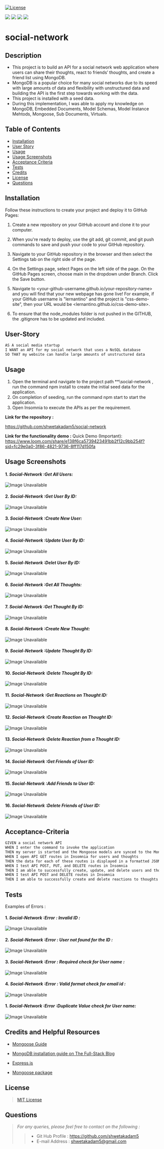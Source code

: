 [![License](https://img.shields.io/badge/License-MIT-yellow.svg)](https://opensource.org/licenses/MIT)

<p align="left">
    <img src="https://img.shields.io/github/languages/top/shwetakadam5/social-network?style=flat&color=blue" />
    <img src="https://img.shields.io/github/repo-size/shwetakadam5/social-network?style=flat&color=blue" />
    <img src="https://img.shields.io/github/issues/shwetakadam5/social-network?style=flat&color=blue" />
    <img src="https://img.shields.io/github/last-commit/shwetakadam5/social-network?style=flat&color=blue" >
</p>

# social-network

## Description

- This project is to build an API for a social network web application where users can share their thoughts, react to friends’ thoughts, and create a friend list using MongoDB.
- MongoDB is a popular choice for many social networks due to its speed with large amounts of data and flexibility with unstructured data and building the API is the first step towards working with the data.
- This project is installed with a seed data.
- During this implementation, I was able to apply my knowledge on MongoDB, Embedded Documents, Model Schemas, Model Instance Mehtods, Mongoose, Sub Documents, Virtuals.

## Table of Contents

- [Installation](#installation)
- [User Story](#user-story)
- [Usage](#usage)
- [Usage Screenshots](#usage-screenshots)
- [Acceptance Criteria](#acceptance-criteria)
- [Tests](#tests)
- [Credits](#credits-and-helpful-resources)
- [License](#license)
- [Questions](#questions)

## Installation

Follow these instructions to create your project and deploy it to GitHub Pages:

1. Create a new repository on your GitHub account and clone it to your computer.

2. When you're ready to deploy, use the git add, git commit, and git push commands to save and push your code to your GitHub repository.

3. Navigate to your GitHub repository in the browser and then select the Settings tab on the right side of the page.

4. On the Settings page, select Pages on the left side of the page. On the GitHub Pages screen, choose main in the dropdown under Branch. Click the Save button.

5. Navigate to <your-github-username.github.io/your-repository-name> and you will find that your new webpage has gone live! For example, if your GitHub username is "lernantino" and the project is "css-demo-site", then your URL would be <lernantino.github.io/css-demo-site>.

6. To ensure that the node_modules folder is not pushed in the GITHUB, the .gitignore has to be updated and included.

## User-Story

```md
AS A social media startup
I WANT an API for my social network that uses a NoSQL database
SO THAT my website can handle large amounts of unstructured data
```

## Usage

1. Open the terminal and navigate to the project path \*\*\social-network , run the command npm install to create the initial seed data for the application.
2. On completion of seeding, run the command npm start to start the application.
3. Open Insomnia to execute the APIs as per the requirement.

**Link for the repository :**

https://github.com/shwetakadam5/social-network

**Link for the functionality demo :**
Quick Demo (Important):
https://www.loom.com/share/e138f6ca5739423491bb2f12c9bb254f?sid=fc29e0a0-3f86-4821-9736-8ff117d150fa

## Usage Screenshots

#### 1. **_Social-Network :Get All Users:_**

![Image Unavailable](./assets/images/01_GetAllUsers.jpg)

#### 2. **_Social-Network :Get User By ID:_**

![Image Unavailable](./assets/images/02_GetUserById.jpg)

#### 3. **_Social-Network :Create New User:_**

![Image Unavailable](./assets/images/03_CreateNewUser.jpg)

#### 4. **_Social-Network :Update User By ID:_**

![Image Unavailable](./assets/images/04_UpdateUser.jpg)

#### 5. **_Social-Network :Delet User By ID:_**

![Image Unavailable](./assets/images/05_DeleteUser.jpg)

#### 6. **_Social-Network :Get All Thoughts:_**

![Image Unavailable](./assets/images/06_GetAllThoughts.jpg)

#### 7. **_Social-Network :Get Thought By ID:_**

![Image Unavailable](./assets/images/07_GetThoughtByThoughtId.jpg)

#### 8. **_Social-Network :Create New Thought:_**

![Image Unavailable](./assets/images/08_CreateNewThought.jpg)

#### 9. **_Social-Network :Update Thought By ID:_**

![Image Unavailable](./assets/images/09_UpdateThoughtByThoughtId.jpg)

#### 10. **_Social-Network :Delete Thought By ID:_**

![Image Unavailable](./assets/images/010_DeleteThoughtByThoughtId.jpg)

#### 11. **_Social-Network :Get Reactions on Thought ID:_**

![Image Unavailable](./assets/images/011_getReactionsOnThoughtID.jpg)

#### 12. **_Social-Network :Create Reaction on Thought ID:_**

![Image Unavailable](./assets/images/012_CreateReactionOnAThought.jpg)

#### 13. **_Social-Network :Delete Reaction from a Thought ID:_**

![Image Unavailable](./assets/images/013_DeleteReactionOnAThought.jpg)

#### 14. **_Social-Network :Get Friends of User ID:_**

![Image Unavailable](./assets/images/014_GetFriendsOfUserID.jpg)

#### 15. **_Social-Network :Add Friends to User ID:_**

![Image Unavailable](./assets/images/015_AddFriendsToUserID.jpg)

#### 16. **_Social-Network :Delete Friends of User ID:_**

![Image Unavailable](./assets/images/016_DeleteFriendsFromUserID.jpg)

## Acceptance-Criteria

```md
GIVEN a social network API
WHEN I enter the command to invoke the application
THEN my server is started and the Mongoose models are synced to the MongoDB database
WHEN I open API GET routes in Insomnia for users and thoughts
THEN the data for each of these routes is displayed in a formatted JSON
WHEN I test API POST, PUT, and DELETE routes in Insomnia
THEN I am able to successfully create, update, and delete users and thoughts in my database
WHEN I test API POST and DELETE routes in Insomnia
THEN I am able to successfully create and delete reactions to thoughts and add and remove friends to a user’s friend list
```

## Tests

Examples of Errors :

#### 1. **_Social-Network :Error : Invalid ID :_**

![Image Unavailable](./assets/images/01_Error_InvalidID.jpg)

#### 2. **_Social-Network :Error : User not found for the ID :_**

![Image Unavailable](./assets/images/02_Error_NoUserFound.jpg)

#### 3. **_Social-Network :Error : Required check for User name :_**

![Image Unavailable](./assets/images/03_Error_UserNameRequiredCheck.jpg)

#### 4. **_Social-Network :Error : Valid format check for email id :_**

![Image Unavailable](./assets/images/04_Error_ValidEmailIDCheck.jpg)

#### 1. **_Social-Network :Error :Duplicate Value check for User name:_**

![Image Unavailable](./assets/images/05_Error_DuplicateError.jpg)

## Credits and Helpful Resources

- [Mongoose Guide](https://mongoosejs.com/docs/guides.html)

- [MongoDB installation guide on The Full-Stack Blog](https://coding-boot-camp.github.io/full-stack/mongodb/how-to-install-mongodb)

- [Express.js](https://www.npmjs.com/package/express)

- [Mongoose package](https://www.npmjs.com/package/mongoose)

## License

> [MIT License](https://opensource.org/licenses/MIT)

## Questions

> _For any queries, please feel free to contact on the following :_
>
> > - Git Hub Profile : <https://github.com/shwetakadam5>
> > - E-mail Address : <shwetakadam5@gmail.com>

